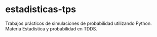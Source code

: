 # estadisticas-tps
Trabajos prácticos de simulaciones de probabilidad utilizando Python. Materia Estadística y probabilidad en TDDS.
